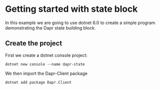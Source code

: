 # Getting started with state block

In this example we are going to use dotnet 6.0
to create a simple program demonstrating the Dapr state building block.

## Create the project

First we create a dotnet console project:

```
dotnet new console --name dapr-state
```

We then import the Dapr-Client package

```
dotnet add package Dapr.Client
```